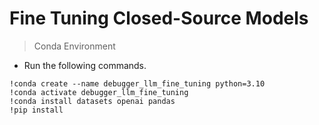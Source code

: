 # Fine Tuning Closed-Source Models

> Conda Environment

- Run the following commands.
```
!conda create --name debugger_llm_fine_tuning python=3.10
!conda activate debugger_llm_fine_tuning
!conda install datasets openai pandas
!pip install 
```
